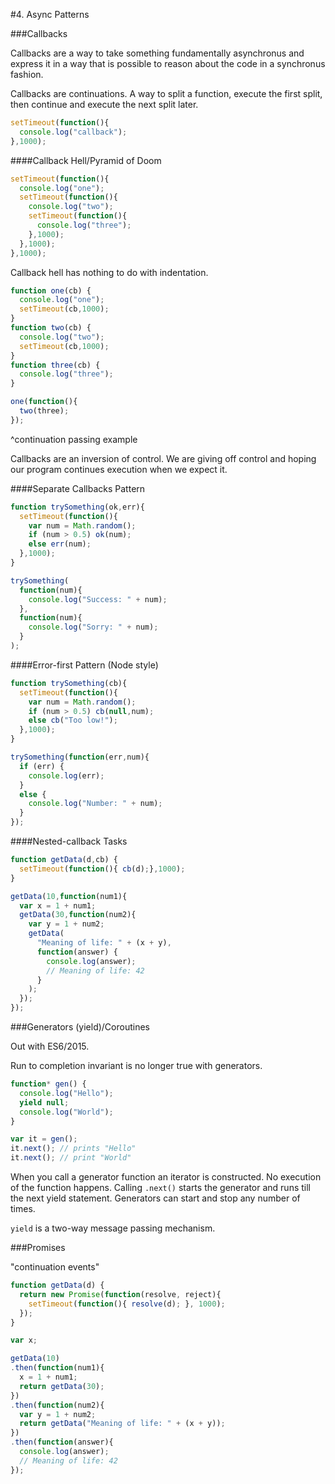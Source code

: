 #4. Async Patterns

###Callbacks

Callbacks are a way to take something fundamentally asynchronus and express it in a way that is possible to reason about the code in a synchronus fashion.

Callbacks are continuations. A way to split a function, execute the first split, then continue and execute the next split later.

```js
setTimeout(function(){
  console.log("callback");
},1000);
```

####Callback Hell/Pyramid of Doom

```js
setTimeout(function(){
  console.log("one");
  setTimeout(function(){
    console.log("two");
    setTimeout(function(){
      console.log("three");
    },1000);
  },1000);
},1000);
```

Callback hell has nothing to do with indentation. 

```js
function one(cb) {
  console.log("one");
  setTimeout(cb,1000);
}
function two(cb) {
  console.log("two");
  setTimeout(cb,1000);
}
function three(cb) {
  console.log("three");
}

one(function(){
  two(three);
});
```

^continuation passing example

Callbacks are an inversion of control. We are giving off control and hoping our program continues execution when we expect it.

####Separate Callbacks Pattern

```js
function trySomething(ok,err){
  setTimeout(function(){
    var num = Math.random();
    if (num > 0.5) ok(num);
    else err(num);
  },1000);
}

trySomething(
  function(num){
    console.log("Success: " + num);
  },
  function(num){
    console.log("Sorry: " + num);
  }
);
```

####Error-first Pattern (Node style)

```js
function trySomething(cb){
  setTimeout(function(){
    var num = Math.random();
    if (num > 0.5) cb(null,num);
    else cb("Too low!");
  },1000);
}

trySomething(function(err,num){
  if (err) {
    console.log(err);
  }
  else {
    console.log("Number: " + num);
  }
});
```

####Nested-callback Tasks

```js
function getData(d,cb) {
  setTimeout(function(){ cb(d);},1000);
}

getData(10,function(num1){
  var x = 1 + num1;
  getData(30,function(num2){
    var y = 1 + num2;
    getData(
      "Meaning of life: " + (x + y),
      function(answer) {
        console.log(answer);
        // Meaning of life: 42
      }
    );
  });
});
```

###Generators (yield)/Coroutines

Out with ES6/2015.

Run to completion invariant is no longer true with generators.

```js
function* gen() {
  console.log("Hello");
  yield null;
  console.log("World");
}

var it = gen();
it.next(); // prints "Hello"
it.next(); // print "World"
```

When you call a generator function an iterator is constructed. No execution of the function happens. Calling `.next()` starts the generator and runs till the next yield statement. Generators can start and stop any number of times.

`yield` is a two-way message passing mechanism.

###Promises

"continuation events"

```js
function getData(d) {
  return new Promise(function(resolve, reject){
    setTimeout(function(){ resolve(d); }, 1000);
  });
}

var x;

getData(10)
.then(function(num1){
  x = 1 + num1;
  return getData(30);
})
.then(function(num2){
  var y = 1 + num2;
  return getData("Meaning of life: " + (x + y));
})
.then(function(answer){
  console.log(answer);
  // Meaning of life: 42
});
```
